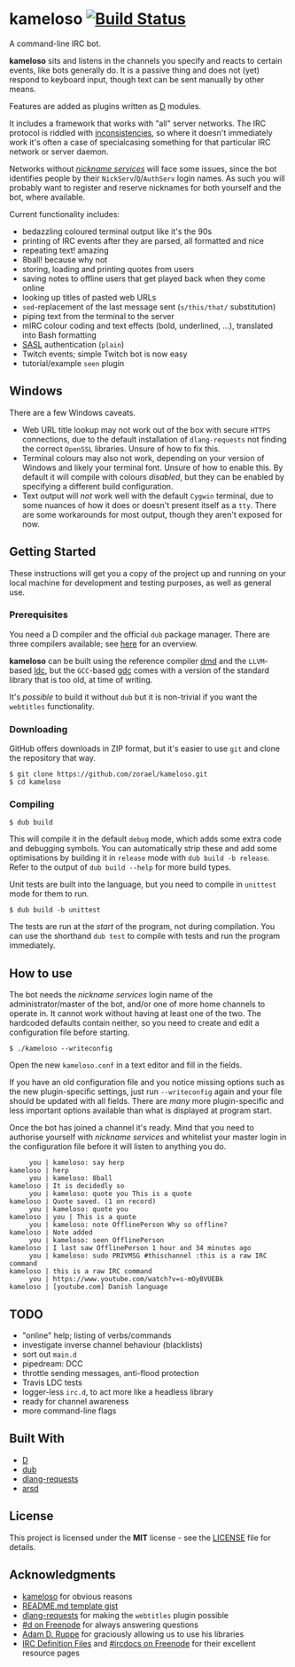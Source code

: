 # kameloso  [![Build Status](https://travis-ci.org/zorael/kameloso.svg?branch=master)](https://travis-ci.org/zorael/kameloso)

A command-line IRC bot.

**kameloso** sits and listens in the channels you specify and reacts to certain events, like bots generally do. It is a passive thing and does not (yet) respond to keyboard input, though text can be sent manually by other means.

Features are added as plugins written as [D](https://www.dlang.org) modules.

It includes a framework that works with "all" server networks. The IRC protocol is riddled with [inconsistencies](http://defs.ircdocs.horse/defs/numerics.html), so where it doesn't immediately work it's often a case of specialcasing something for that particular IRC network or server daemon.

Networks without [*nickname services*](https://en.wikipedia.org/wiki/IRC_services) will face some issues, since the bot identifies people by their `NickServ`/`Q`/`AuthServ` login names. As such you will probably want to register and reserve nicknames for both yourself and the bot, where available.

Current functionality includes:

* bedazzling coloured terminal output like it's the 90s
* printing of IRC events after they are parsed, all formatted and nice
* repeating text! amazing
* 8ball! because why not
* storing, loading and printing quotes from users
* saving notes to offline users that get played back when they come online
* looking up titles of pasted web URLs
* `sed`-replacement of the last message sent (`s/this/that/` substitution)
* piping text from the terminal to the server
* mIRC colour coding and text effects (bold, underlined, ...), translated into Bash formatting
* [SASL](https://en.wikipedia.org/wiki/Simple_Authentication_and_Security_Layer) authentication (`plain`)
* Twitch events; simple Twitch bot is now easy
* tutorial/example `seen` plugin

## Windows

There are a few Windows caveats.

* Web URL title lookup may not work out of the box with secure `HTTPS` connections, due to the default installation of `dlang-requests` not finding the correct `OpenSSL` libraries. Unsure of how to fix this.
* Terminal colours may also not work, depending on your version of Windows and likely your terminal font. Unsure of how to enable this. By default it will compile with colours *disabled*, but they can be enabled by specifying a different build configuration.
* Text output will *not* work well with the default `Cygwin` terminal, due to some nuances of how it does or doesn't present itself as a `tty`. There are some workarounds for most output, though they aren't exposed for now.

## Getting Started

These instructions will get you a copy of the project up and running on your local machine for development and testing purposes, as well as general use.

### Prerequisites

You need a D compiler and the official `dub` package manager. There are three compilers available; see [here](https://wiki.dlang.org/Compilers) for an overview.

**kameloso** can be built using the reference compiler [dmd](https://dlang.org/download.html) and the `LLVM`-based [ldc](https://github.com/ldc-developers/ldc/releases), but the `GCC`-based [gdc](https://gdcproject.org/downloads) comes with a version of the standard library that is too old, at time of writing.

It's *possible* to build it without `dub` but it is non-trivial if you want the `webtitles` functionality.

### Downloading

GitHub offers downloads in ZIP format, but it's easier to use `git` and clone the repository that way.

    $ git clone https://github.com/zorael/kameloso.git
    $ cd kameloso

### Compiling

    $ dub build

This will compile it in the default `debug` mode, which adds some extra code and debugging symbols. You can automatically strip these and add some optimisations by building it in `release` mode with `dub build -b release`. Refer to the output of `dub build --help` for more build types.

Unit tests are built into the language, but you need to compile in `unittest` mode for them to run.

    $ dub build -b unittest

The tests are run at the *start* of the program, not during compilation. You can use the shorthand `dub test` to compile with tests and run the program immediately.

## How to use

The bot needs the *nickname services* login name of the administrator/master of the bot, and/or one of more home channels to operate in. It cannot work without having at least one of the two. The hardcoded defaults contain neither, so you need to create and edit a configuration file before starting.

    $ ./kameloso --writeconfig

Open the new `kameloso.conf` in a text editor and fill in the fields.

If you have an old configuration file and you notice missing options such as the new plugin-specific settings, just run `--writeconfig` again and your file should be updated with all fields. There are *many* more plugin-specific and less important options available than what is displayed at program start.

Once the bot has joined a channel it's ready. Mind that you need to authorise yourself with *nickname services* and whitelist your master login in the configuration file before it will listen to anything you do.

         you | kameloso: say herp
    kameloso | herp
         you | kameloso: 8ball
    kameloso | It is decidedly so
         you | kameloso: quote you This is a quote
    kameloso | Quote saved. (1 on record)
         you | kameloso: quote you
    kameloso | you | This is a quote
         you | kameloso: note OfflinePerson Why so offline?
    kameloso | Note added
         you | kameloso: seen OfflinePerson
    kameloso | I last saw OfflinePerson 1 hour and 34 minutes ago
         you | kameloso: sudo PRIVMSG #thischannel :this is a raw IRC command
    kameloso | this is a raw IRC command
         you | https://www.youtube.com/watch?v=s-mOy8VUEBk
    kameloso | [youtube.com] Danish language

## TODO

* "online" help; listing of verbs/commands
* investigate inverse channel behaviour (blacklists)
* sort out `main.d`
* pipedream: DCC
* throttle sending messages, anti-flood protection
* Travis LDC tests
* logger-less `irc.d`, to act more like a headless library
* ready for channel awareness
* more command-line flags

## Built With

* [D](https://dlang.org)
* [dub](https://code.dlang.org)
* [dlang-requests](https://code.dlang.org/packages/requests)
* [arsd](https://github.com/adamdruppe/arsd)

## License

This project is licensed under the **MIT** license - see the [LICENSE](LICENSE) file for details.

## Acknowledgments

* [kameloso](https://www.youtube.com/watch?v=s-mOy8VUEBk) for obvious reasons
* [README.md template gist](https://gist.github.com/PurpleBooth/109311bb0361f32d87a2)
* [dlang-requests](https://github.com/ikod/dlang-requests) for making the `webtitles` plugin possible
* [#d on Freenode](irc://irc.freenode.org:6667/#d) for always answering questions
* [Adam D. Ruppe](https://github.com/adamdruppe) for graciously allowing us to use his libraries
* [IRC Definition Files](http://defs.ircdocs.horse) and [#ircdocs on Freenode](irc://irc.freenode.org:6667/#ircdocs) for their excellent resource pages

